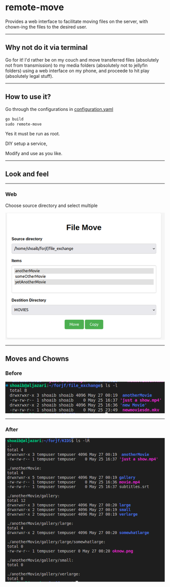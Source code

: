 # remote-move

Provides a web interface to facilitate moving files on the server, with chown-ing the files to the desired user.

***

## Why not do it via terminal

Go for it! I'd rather be on my couch and move transferred files (absolutely not from transmission) to my media folders (absolutely not to jellyfin folders) using a web interface on my phone, and proceede to hit play (absolutely legal stuff).

***

## How to use it?

Go through the configurations in [configuration.yaml](configuration.yaml)
```
go build
sudo remote-move
```
Yes it must be run as root.

DIY setup a service,

Modify and use as you like.


***

## Look and feel
***
### Web
Choose source directory and select multiple

![Select multiple](/img/select.png)

***

## Moves and Chowns

### Before

![before](/img/before.png)

***

### After

![after](/img/aftermove.png)

